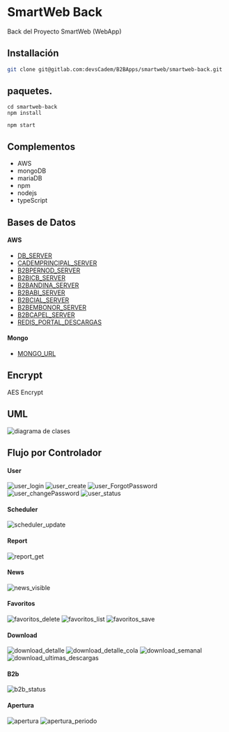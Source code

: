 # SmartWeb Back

Back del Proyecto SmartWeb (WebApp)

## Installación


```bash
git clone git@gitlab.com:devsCadem/B2BApps/smartweb/smartweb-back.git 
```

## paquetes.

```npm
cd smartweb-back
npm install

npm start
```

## Complementos
- AWS
- mongoDB
- mariaDB
- npm
- nodejs
- typeScript


## Bases de Datos 
#### AWS
- [DB_SERVER](master-00.c6tid4wxmmxn.us-east-1.rds.amazonaws.com)
- [CADEMPRINCIPAL_SERVER](master-00.c6tid4wxmmxn.us-east-1.rds.amazonaws.com)
- [B2BPERNOD_SERVER](b2b-pernod-app.c6tid4wxmmxn.us-east-1.rds.amazonaws.com)
- [B2BICB_SERVER](b2b-icb-app.c6tid4wxmmxn.us-east-1.rds.amazonaws.com)
- [B2BANDINA_SERVER](b2b-data-01.c6tid4wxmmxn.us-east-1.rds.amazonaws.com)
- [B2BABI_SERVER](b2b-abi-app.c6tid4wxmmxn.us-east-1.rds.amazonaws.com)
- [B2BCIAL_SERVER](b2b-cial-app.c6tid4wxmmxn.us-east-1.rds.amazonaws.com)
- [B2BEMBONOR_SERVER](b2b-embonor-app.c6tid4wxmmxn.us-east-1.rds.amazonaws.com)
- [B2BCAPEL_SERVER](b2b-capel-app.c6tid4wxmmxn.us-east-1.rds.amazonaws.com)
- [REDIS_PORTAL_DESCARGAS](portal-descargas-redis-cache.ajeafu.ng.0001.usw2.cache.amazonaws.com)

#### Mongo
- [MONGO_URL](mongodb+srv://sistemas:8Vz4XNXUBDgw4xR@smartweb-sl4dh.mongodb.net/test?retryWrites=true&w=majority)

## Encrypt
AES Encrypt

## UML
![diagrama de clases](./img/uml.bmp)

## Flujo por Controlador
#### User
![user_login](./img/user_login.bmp)
![user_create](./img/user_create.bmp)
![user_ForgotPassword](./img/user_ForgotPassword.bmp)
![user_changePassword](./img/user_changePassword.bmp)
![user_status](./img/user_status.bmp)

#### Scheduler
![scheduler_update](./img/scheduler_update.bmp)

#### Report
![report_get](./img/report_get.bmp)

#### News
![news_visible](./img/news_visible.bmp)

#### Favoritos
![favoritos_delete](./img/favoritos_delete.bmp)
![favoritos_list](./img/favoritos_list.bmp)
![favoritos_save](./img/favoritos_save.bmp)

#### Download
![download_detalle](./img/download_detalle.bmp)
![download_detalle_cola](./img/download_detalle_cola.bmp)
![download_semanal](./img/download_semanal.bmp)
![download_ultimas_descargas](./img/download_ultimas_descargas.bmp)

#### B2b
![b2b_status](./img/b2b_status.bmp)

#### Apertura
![apertura](./img/apertura.bmp)
![apertura_periodo](./img/apertura_periodo.bmp)


